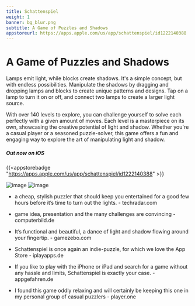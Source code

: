 ```yaml
---
title: Schattenspiel
weight: 1
banner: bg_blur.png
subtitle: A Game of Puzzles and Shadows
appstoreurl: https://apps.apple.com/us/app/schattenspiel/id1222140388
---
```


# A Game of Puzzles and Shadows
Lamps emit light, while blocks create shadows. It's a simple concept, but with endless possibilities. Manipulate the shadows by dragging and dropping lamps and blocks to create unique patterns and designs. Tap on a lamp to turn it on or off, and connect two lamps to create a larger light source. 

With over 140 levels to explore, you can challenge yourself to solve each perfectly with a given amount of moves. Each level is a masterpiece on its own, showcasing the creative potential of light and shadow. Whether you're a casual player or a seasoned puzzle-solver, this game offers a fun and engaging way to explore the art of manipulating light and shadow.
##### Out now on iOS
{{<appstorebadge "https://apps.apple.com/us/app/schattenspiel/id1222140388" >}}

![image](/bg_blur.png)
![image](/bg_blur.png)

- a cheap, stylish puzzler that should keep you entertained for a good few hours before it’s time to turn out the lights. - techradar.com

- game idea, presentation and the many challenges are convincing - computerbild.de

- It’s functional and beautiful, a dance of light and shadow flowing around your fingertip. - gamezebo.com

- Schattenspiel is once again an indie-puzzle, for which we love the App Store - iplayapps.de

- If you like to play with the iPhone or iPad and search for a game without any hassle and limits, Schattenspiel is exactly your case. - appgefahren.de

- I found this game oddly relaxing and will certainly be keeping this one in my personal group of casual puzzlers - player.one

